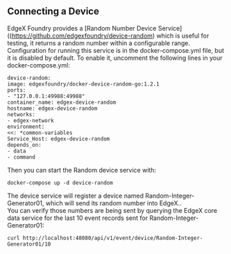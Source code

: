 ## Connecting a Device

EdgeX Foundry provides a [Random Number Device Service]((https://github.com/edgexfoundry/device-random) which is useful for testing, it returns a random number within a configurable range. Configuration for running this service is in the docker-compose.yml file, but it is disabled by default. To enable it, uncomment the following lines in your docker-compose.yml:
```
device-random:
image: edgexfoundry/docker-device-random-go:1.2.1
ports:
- "127.0.0.1:49988:49988"
container_name: edgex-device-random
hostname: edgex-device-random
networks:
- edgex-network
environment:
<<: *common-variables
Service_Host: edgex-device-random
depends_on:
- data
- command
```

Then you can start the Random device service with:<br>
```
docker-compose up -d device-random
```

The device service will register a device named Random-Integer-Generator01, which will send its random number into EdgeX..<br>
You can verify those numbers are being sent by querying the EdgeX core data service for the last 10 event records sent for Random-Integer-Generator01: <br>
```
curl http://localhost:48080/api/v1/event/device/Random-Integer-Generator01/10
```
